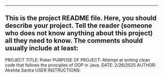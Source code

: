 ------------------------------------------------------------------------
This is the project README file. Here, you should describe your project.
Tell the reader (someone who does not know anything about this project)
all they need to know. The comments should usually include at least:
------------------------------------------------------------------------

PROJECT TITLE: Poker
PURPOSE OF PROJECT: Attempt at writing clean code that follows the principles of OOP in Java.
DATE: 2/26/2025
AUTHOR: Akshita Santra
USER INSTRUCTIONS:
